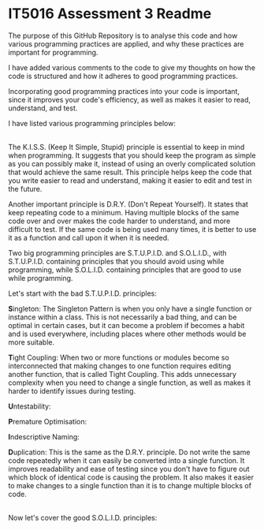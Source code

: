 # IT5016 Assessment 3 Readme

The purpose of this GitHub Repository is to analyse this code and how various programming practices are applied, and why these practices are important for programming.

I have added various comments to the code to give my thoughts on how the code is structured and how it adheres to good programming practices.

Incorporating good programming practices into your code is important, since it improves your code's efficiency, as well as makes it easier to read, understand, and test.

I have listed various programming principles below:
<br/>  <br/>

The K.I.S.S. (Keep It Simple, Stupid) principle is essential to keep in mind when programming. It suggests that you should keep the program as simple as you can possibly make it, instead of using an overly complicated solution that would achieve the same result. This principle helps keep the code that you write easier to read and understand, making it easier to edit and test in the future.

Another important principle is D.R.Y. (Don't Repeat Yourself). It states that keep repeating code to a minimum. Having multiple blocks of the same code over and over makes the code harder to understand, and more difficult to test. If the same code is being used many times, it is better to use it as a function and call upon it when it is needed.

Two big programming principles are S.T.U.P.I.D. and S.O.L.I.D., with S.T.U.P.I.D. containing principles that you should avoid using while programming, while S.O.L.I.D. containing principles that are good to use while programming.

Let's start with the bad S.T.U.P.I.D. principles:

**S**ingleton: The Singleton Pattern is when you only have a single function or instance within a class. This is not necessarily a bad thing, and can be optimal in certain cases, but it can become a problem if becomes a habit and is used everywhere, including places where other methods would be more suitable.

**T**ight Coupling: When two or more functions or modules become so interconnected that making changes to one function requires editing another function, that is called Tight Coupling. This adds unnecessary complexity when you need to change a single function, as well as makes it harder to identify issues during testing.

**U**ntestability:

**P**remature Optimisation:

**I**ndescriptive Naming:

**D**uplication: This is the same as the D.R.Y. principle. Do not write the same code repeatedly when it can easily be converted into a single function. It improves readability and ease of testing since you don't have to figure out which block of identical code is causing the problem. It also makes it easier to make changes to a single function than it is to change multiple blocks of code.
<br/>  <br/>

Now let's cover the good S.O.L.I.D. principles:





